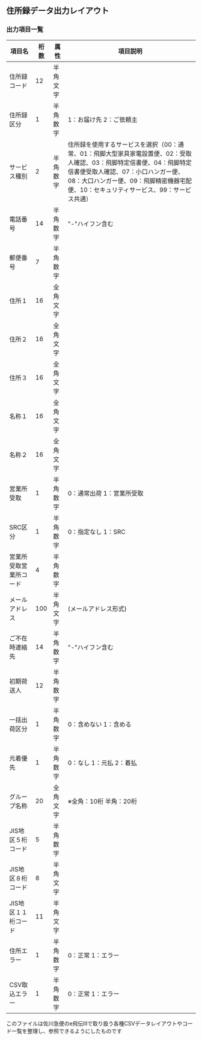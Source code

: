 ## 住所録データ出力レイアウト

### 出力項目一覧

| 項目名 | 桁数 | 属性 | 項目説明 |
|--------|------|------|----------|
| 住所録コード | 12 | 半角文字 | |
| 住所録区分 | 1 | 半角数字 | 1：お届け先 2：ご依頼主 |
| サービス種別 | 2 | 半角数字 | 住所録を使用するサービスを選択（00：通常、01：飛脚大型家具家電設置便、02：受取人確認、03：飛脚特定信書便、04：飛脚特定信書便受取人確認、07：小口ハンガー便、08：大口ハンガー便、09：飛脚精密機器宅配便、10：セキュリティサービス、99：サービス共通） |
| 電話番号 | 14 | 半角数字 | "-"ハイフン含む |
| 郵便番号 | 7 | 半角数字 | |
| 住所１ | 16 | 全角文字 | |
| 住所２ | 16 | 全角文字 | |
| 住所３ | 16 | 全角文字 | |
| 名称１ | 16 | 全角文字 | |
| 名称２ | 16 | 全角文字 | |
| 営業所受取 | 1 | 半角数字 | 0：通常出荷 1：営業所受取 |
| SRC区分 | 1 | 半角数字 | 0：指定なし 1：SRC |
| 営業所受取営業所コード | 4 | 半角数字 | |
| メールアドレス | 100 | 半角文字 | (メールアドレス形式) |
| ご不在時連絡先 | 14 | 半角数字 | "-"ハイフン含む |
| 初期荷送人 | 12 | 半角数字 | |
| 一括出荷区分 | 1 | 半角数字 | 0：含めない 1：含める |
| 元着優先 | 1 | 半角数字 | 0：なし 1：元払 2：着払 |
| グループ名称 | 20 | 全角文字 | ※全角：10桁 半角：20桁 |
| JIS地区５桁コード | 5 | 半角数字 | |
| JIS地区８桁コード | 8 | 半角文字 | |
| JIS地区１１桁コード | 11 | 半角文字 | |
| 住所エラー | 1 | 半角数字 | 0：正常 1：エラー |
| CSV取込エラー | 1 | 半角数字 | 0：正常 1：エラー |

このファイルは佐川急便のe飛伝Ⅲで取り扱う各種CSVデータレイアウトやコード一覧を整理し、参照できるようにしたものです